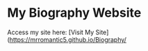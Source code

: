 # My Biography Website
Access my site here: [Visit My Site](https://mrromantic5.github.io/Biography/

